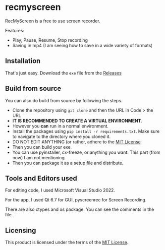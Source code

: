 # recmyscreen

RecMyScreen is a free to use screen recorder.

Features:

- Play, Pause, Resume, Stop recording
- Saving in mp4 (I am seeing how to save in a wide variety of formats)

## Installation

That's just easy. Download the `exe` file from the [Releases](https://github.com/agnivomallick/recmyscreen/releases/)

## Build from source

You can also do build from source by following the steps.

- Clone the repository using `git clone` and then the URL in Code > the URL
- **IT IS RECOMMENDED TO CREATE A VIRTUAL ENVIRONMENT**.
- However you **can** run in a normal environment.
- Install the packages using `pip install -r requirements.txt`. Make sure to navigate to the directory where you cloned it.
- DO NOT EDIT ANYTHING (or rather, adhere to the [MIT License](https://github.com/agnivomallick/recmyscreen/blob/main/LICENSE)
- Then you can build your exe.
- You can use pyinstaller, cx-freeze, or anything you want. This part (from now) I am not mentioning.
- Then you can package it as a setup file and distribute.

## Tools and Editors used

For editing code, I used Microsoft Visual Studio 2022.

For the app, I used Qt 6.7 for GUI, pyscreenrec for Screen Recording.

There are also ctypes and os package. You can see the comments in the file.

## Licensing

This product is licensed under the terms of the [MIT License](https://github.com/agnivomallick/recmyscreen/blob/main/LICENSE).